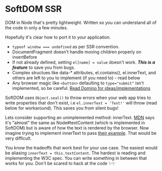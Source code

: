 # SoftDOM SSR

DOM in Node that's pretty lightweight. Written so you can understand all of the
code in only a few minutes.

Hopefully it's clear how to port it to your application.

  - `typeof window === undefined` as per SSR convention.
  - DocumentFragment doesn't handle moving children properly on insertBefore
  - If not already defined, setting `el[name] = value` doesn't work. **_This is
    a feature_** to save you from bugs.
  - Complex structues like data-* attributes, el.contains(), el.innerText, and
    others are left to you to implement (if you need to) - read below
  - Any browser magic like `<button>` defaulting to `type="submit"` isn't
    implemented, so be careful. [Read Domino for ideas/implementations][1]

SoftDOM uses `Object.seal()` to throw errors when your web app tries to write
properties that don't exist, i.e `el.innerText = 'Text!'` will throw (read
below for workaround). This saves you from silent bugs!

Lets consider supporting an unimplemented method: innerText. [MDN][2] says it's
"almost" the same as Node#textContent (which is implemented in SoftDOM) but is
aware of how the text is rendered by the browser. Now imagine trying to
implement innerText to pass [their example][3]. That would be very difficult.

You know the tradeoffs that work best for your use case. The easiest would be
aliasing `innerText = this.textContent`. The hardest is reading and implementing
the W3C spec. You can write something in between that works for you. Don't be
scared to hack at the code ✨✨

[1]: https://github.com/fgnass/domino/blob/master/lib/htmlelts.js#L342
[2]: https://developer.mozilla.org/en-US/docs/Web/API/HTMLElement/innerText
[3]: https://developer.mozilla.org/en-US/docs/Web/API/HTMLElement/innerText#Result
